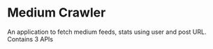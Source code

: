 # Medium Crawler

An application to fetch medium feeds, stats using user and post URL. Contains 3 APIs
